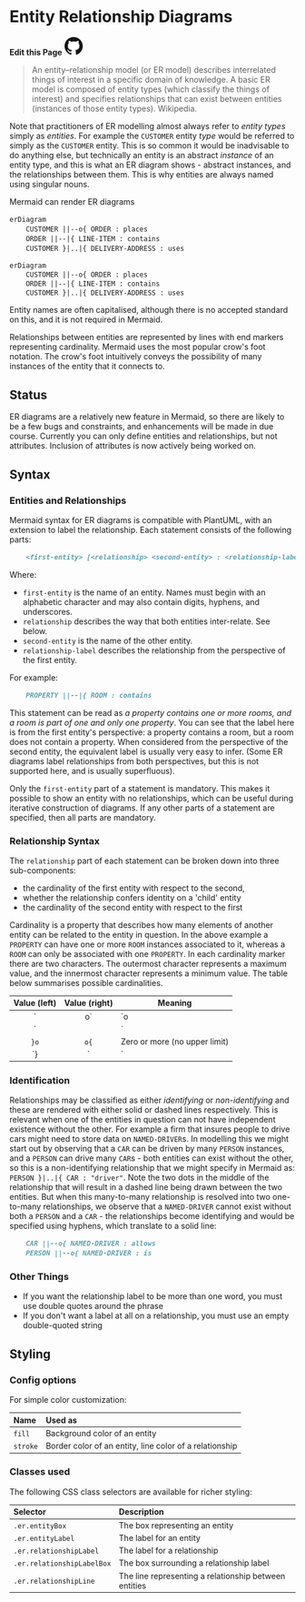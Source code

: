 # Entity Relationship Diagrams

**Edit this Page** [![N|Solid](img/GitHub-Mark-32px.png)](https://github.com/mermaid-js/mermaid/blob/develop/docs/entityRelationshipDiagram.md)
> An entity–relationship model (or ER model) describes interrelated things of interest in a specific domain of knowledge. A basic ER model is composed of entity types (which classify the things of interest) and specifies relationships that can exist between entities (instances of those entity types). Wikipedia.

Note that practitioners of ER modelling almost always refer to *entity types* simply as *entities*.  For example the `CUSTOMER` entity *type* would be referred to simply as the `CUSTOMER` entity.  This is so common it would be inadvisable to do anything else, but technically an entity is an abstract *instance* of an entity type, and this is what an ER diagram shows - abstract instances, and the relationships between them.  This is why entities are always named using singular nouns.

Mermaid can render ER diagrams

```markdown
erDiagram
    CUSTOMER ||--o{ ORDER : places
    ORDER ||--|{ LINE-ITEM : contains
    CUSTOMER }|..|{ DELIVERY-ADDRESS : uses
```

```mermaid
erDiagram
    CUSTOMER ||--o{ ORDER : places
    ORDER ||--|{ LINE-ITEM : contains
    CUSTOMER }|..|{ DELIVERY-ADDRESS : uses
```

Entity names are often capitalised, although there is no accepted standard on this, and it is not required in Mermaid.

Relationships between entities are represented by lines with end markers representing cardinality.  Mermaid uses the most popular crow's foot notation. The crow's foot intuitively conveys the possibility of many instances of the entity that it connects to.

## Status

ER diagrams are a relatively new feature in Mermaid, so there are likely to be a few bugs and constraints, and enhancements will be made in due course.  Currently you can only define entities and relationships, but not attributes.  Inclusion of attributes is now actively being worked on.

## Syntax

### Entities and Relationships

Mermaid syntax for ER diagrams is compatible with PlantUML, with an extension to label the relationship.  Each statement consists of the following parts:

```markdown
    <first-entity> [<relationship> <second-entity> : <relationship-label>]
```

Where:

- `first-entity` is the name of an entity.  Names must begin with an alphabetic character and may also contain digits, hyphens, and underscores.
- `relationship` describes the way that both entities inter-relate.  See below.
- `second-entity` is the name of the other entity.
- `relationship-label` describes the relationship from the perspective of the first entity.

For example:

```markdown
    PROPERTY ||--|{ ROOM : contains
```

This statement can be read as *a property contains one or more rooms, and a room is part of one and only one property*. You can see that the label here is from the first entity's perspective: a property contains a room, but a room does not contain a property.  When considered from the perspective of the second entity, the equivalent label is usually very easy to infer. (Some ER diagrams label relationships from both perspectives, but this is not supported here, and is usually superfluous).

Only the `first-entity` part of a statement is mandatory.  This makes it possible to show an entity with no relationships, which can be useful during iterative construction of diagrams.  If any other parts of a statement are specified, then all parts are mandatory.

### Relationship Syntax

The `relationship` part of each statement can be broken down into three sub-components:

- the cardinality of the first entity with respect to the second,
- whether the relationship confers identity on a 'child' entity
- the cardinality of the second entity with respect to the first

Cardinality is a property that describes how many elements of another entity can be related to the entity in question.  In the above example a `PROPERTY` can have one or more `ROOM` instances associated to it, whereas a `ROOM` can only be associated with one `PROPERTY`.  In each cardinality marker there are two characters.  The outermost character represents a maximum value, and the innermost character represents a minimum value.  The table below summarises possible cardinalities.

| Value (left) | Value (right) | Meaning                                                |
|:------------:|:-------------:|--------------------------------------------------------|
|     `|o`     |      `o|`     | Zero or one                                            |
|     `||`     |      `||`     | Exactly one                                            |
|     `}o`     |      `o{`     | Zero or more (no upper limit)                          |
|     `}|`     |      `|{`     | One or more (no upper limit)                           |

### Identification

Relationships may be classified as either *identifying* or *non-identifying* and these are rendered with either solid or dashed lines respectively. This is relevant when one of the entities in question can not have independent existence without the other.  For example a firm that insures people to drive cars might need to store data on `NAMED-DRIVER`s. In modelling this we might start out by observing that a `CAR` can be driven by many `PERSON` instances, and a `PERSON` can drive many `CAR`s - both entities can exist without the other, so this is a non-identifying relationship that we might specify in Mermaid as: `PERSON }|..|{ CAR : "driver"`.  Note the two dots in the middle of the relationship that will result in a dashed line being drawn between the two entities.  But when this many-to-many relationship is resolved into two one-to-many relationships, we observe that a `NAMED-DRIVER` cannot exist without both a `PERSON` and a `CAR` - the relationships become identifying and would be specified using hyphens, which translate to a solid line:

```markdown
    CAR ||--o{ NAMED-DRIVER : allows
    PERSON ||--o{ NAMED-DRIVER : is
```

### Other Things

- If you want the relationship label to be more than one word, you must use double quotes around the phrase
- If you don't want a label at all on a relationship, you must use an empty double-quoted string

## Styling

### Config options

For simple color customization:

| Name     | Used as                                                 |
| :------- | :------------------------------------------------------ |
| `fill`   | Background color of an entity                           |
| `stroke` | Border color of an entity, line color of a relationship |

### Classes used

The following CSS class selectors are available for richer styling:

| Selector                   | Description                                           |
| :------------------------- | :---------------------------------------------------- |
| `.er.entityBox`            | The box representing an entity                        |
| `.er.entityLabel`          | The label for an entity                               |
| `.er.relationshipLabel`    | The label for a relationship                          |
| `.er.relationshipLabelBox` | The box surrounding a relationship label              |
| `.er.relationshipLine`     | The line representing a relationship between entities |
